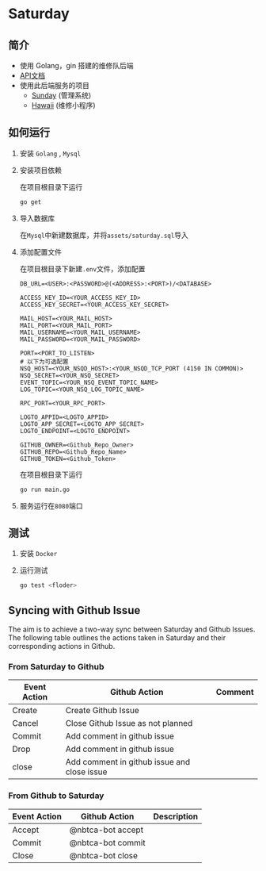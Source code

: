 # Saturday

## 简介

+ 使用 Golang，gin 搭建的维修队后端
+ [API文档](https://nbtca.github.io/Saturday/api)
+ 使用此后端服务的项目
  + [Sunday](https://github.com/nbtca/Sunday) (管理系统)
  + [Hawaii](https://github.com/nbtca/Hawaii) (维修小程序)

## 如何运行

1. 安装 `Golang` , `Mysql`
2. 安装项目依赖

   在项目根目录下运行

   ``` sh
   go get
   ```

3. 导入数据库

   在`Mysql`中新建数据库，并将`assets/saturday.sql`导入
4. 添加配置文件

   在项目根目录下新建`.env`文件，添加配置

   ```
   DB_URL=<USER>:<PASSWORD>@(<ADDRESS>:<PORT>)/<DATABASE>

   ACCESS_KEY_ID=<YOUR_ACCESS_KEY_ID>
   ACCESS_KEY_SECRET=<YOUR_ACCESS_KEY_SECRET>
  
   MAIL_HOST=<YOUR_MAIL_HOST>
   MAIL_PORT=<YOUR_MAIL_PORT>
   MAIL_USERNAME=<YOUR_MAIL_USERNAME>
   MAIL_PASSWORD=<YOUR_MAIL_PASSWORD>

   PORT=<PORT_TO_LISTEN>
   # 以下为可选配置
   NSQ_HOST=<YOUR_NSQD_HOST>:<YOUR_NSQD_TCP_PORT (4150 IN COMMON)>
   NSQ_SECRET=<YOUR_NSQ_SECRET>
   EVENT_TOPIC=<YOUR_NSQ_EVENT_TOPIC_NAME>
   LOG_TOPIC=<YOUR_NSQ_LOG_TOPIC_NAME>

   RPC_PORT=<YOUR_RPC_PORT>

   LOGTO_APPID=<LOGTO_APPID>
   LOGTO_APP_SECRET=<LOGTO_APP_SECRET>
   LOGTO_ENDPOINT=<LOGTO_ENDPOINT>

   GITHUB_OWNER=<Github_Repo_Owner>
   GITHUB_REPO=<Github_Repo_Name>
   GITHUB_TOKEN=<Github_Token>
   ```

   在项目根目录下运行

   ``` sh
   go run main.go
   ```

5. 服务运行在`8080`端口

## 测试

1. 安装 `Docker`
2. 运行测试

   ```sh
   go test <floder>
   ```

## Syncing with Github Issue

The aim is to achieve a two-way sync between Saturday and Github Issues. The following table outlines the actions taken in Saturday and their corresponding actions in Github.

### From Saturday to Github

| Event Action | Github Action | Comment |
| --- | --- | ---|
| Create | Create Github Issue | |
| Cancel | Close Github Issue as not planned  | |
| Commit | Add comment in github issue  | |
| Drop | Add comment in github issue  | |
| close | Add comment in github issue and close issue | |

### From Github to Saturday

| Event Action | Github Action | Description |
| --- | --- | ---|
| Accept | @nbtca-bot accept | |
| Commit | @nbtca-bot commit | |
| Close | @nbtca-bot close | |
